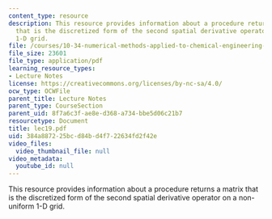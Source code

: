 ```yaml
---
content_type: resource
description: This resource provides information about a procedure returns a matrix
  that is the discretized form of the second spatial derivative operator on a non-uniform
  1-D grid.
file: /courses/10-34-numerical-methods-applied-to-chemical-engineering-fall-2005/384a887225bcd84bd4f722634fd2f42e_lec19.pdf
file_size: 23601
file_type: application/pdf
learning_resource_types:
- Lecture Notes
license: https://creativecommons.org/licenses/by-nc-sa/4.0/
ocw_type: OCWFile
parent_title: Lecture Notes
parent_type: CourseSection
parent_uid: 8f7a6c3f-ae8e-d368-a734-bbe5d06c21b7
resourcetype: Document
title: lec19.pdf
uid: 384a8872-25bc-d84b-d4f7-22634fd2f42e
video_files:
  video_thumbnail_file: null
video_metadata:
  youtube_id: null
---
```

This resource provides information about a procedure returns a matrix that is the discretized form of the second spatial derivative operator on a non-uniform 1-D grid.